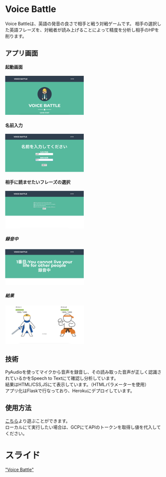 # Voice Battle
Voice Battleは、英語の発音の良さで相手と戦う対戦ゲームです。
相手の選択した英語フレーズを、対戦者が読み上げることによって精度を分析し相手のHPを削ります。

## アプリ画面

#### 起動画面
<img src="images/s1.png" width=50%>

#### 名前入力
<img src="images/s2.png" width=50%>

#### 相手に読ませたいフレーズの選択
<img src="images/s3.png" width=50%>

##### 録音中
<img src="images/s4.png" width=50%>

##### 結果
<img src="images/s5.png" width=50%>


## 技術
PyAudioを使ってマイクから音声を録音し、その読み取った音声が正しく認識されているかをSpeech to Textにて確認し分析しています。  
結果はHTML/CSS,JSにて表示しています。（HTMLパラメーターを使用）  
アプリ化はFlaskで行なっており、Herokuにデプロイしています。   


## 使用方法
[こちら]()より遊ぶことができます。   
ローカルにて実行したい場合は、GCPにてAPIのトークンを取得し値を代入してください。   



# スライド
["Voice Battle"](https://docs.google.com/presentation/d/1iFBaAtMOZIyeMXX9wZGxW85CJJjavnLxNM28rjb9rYc/edit?usp=sharing)
